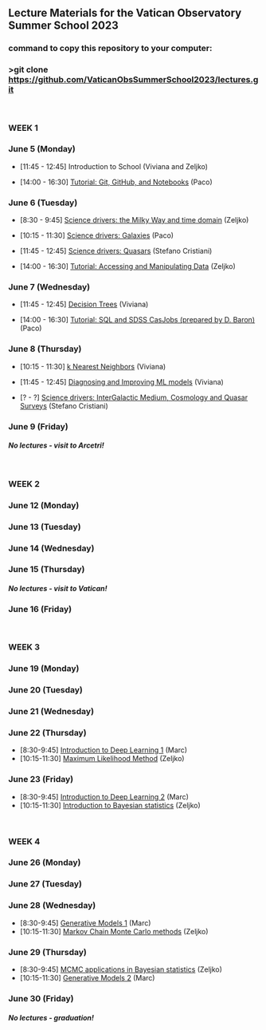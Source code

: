 ## Lecture Materials for the Vatican Observatory Summer School 2023
### command to copy this repository to your computer: 
### >git clone https://github.com/VaticanObsSummerSchool2023/lectures.git


&nbsp;  
### **WEEK 1**

### June 5 (Monday)

* [11:45 - 12:45] Introduction to School (Viviana and Zeljko)

* [14:00 - 16:30] [Tutorial: Git, GitHub, and Notebooks](https://colab.research.google.com/drive/1eY5O5OhMppbRbw91znPDDTK0_RT70TGR?usp=sharing) (Paco)

### June 6 (Tuesday)

* [8:30 - 9:45] [Science drivers: the Milky Way and time domain](https://github.com/VaticanObsSummerSchool2023/lectures/blob/main/IvezicJune6.pptx) (Zeljko)
* [10:15 - 11:30] [Science drivers: Galaxies](https://docs.google.com/presentation/d/1oeS4rFJ1S8awk26LoJ4vUE2djAPq8e_I6GJtRC0_FqE/edit?usp=sharing) (Paco)
* [11:45 - 12:45] [Science drivers: Quasars](https://drive.google.com/file/d/14W1t_oyJ4uErJvw-bvLwBje82Rd7_VQV/view?usp=share_link) (Stefano Cristiani)
  
* [14:00 - 16:30] [Tutorial: Accessing and Manipulating Data](linkXXX) (Zeljko)


### June 7 (Wednesday)

* [11:45 - 12:45] [Decision Trees](https://github.com/VaticanObsSummerSchool2023/lectures/blob/main/VOSS_Diagnostics.pptx) (Viviana)

* [14:00 - 16:30] [Tutorial:  SQL and SDSS CasJobs (prepared by D. Baron)](https://github.com/VaticanObsSummerSchool2023/lectures/blob/main/sql_and_casjobs_tutorial.ipynb) (Paco)


### June 8 (Thursday)

* [10:15 - 11:30] [k Nearest Neighbors](https://github.com/VaticanObsSummerSchool2023/lectures/blob/main/VOSS_Intro_kNN.pptx) (Viviana)
* [11:45 - 12:45] [Diagnosing and Improving ML models](https://github.com/VaticanObsSummerSchool2023/lectures/blob/main/VOSS_Diagnostics.pptx) (Viviana)
  
* [? - ?] [Science drivers: InterGalactic Medium, Cosmology and Quasar Surveys](https://drive.google.com/file/d/1ymSP2vLTWtRKhO4YVUcxe1uxleA2arN3/view?usp=share_link) (Stefano Cristiani)

### June 9 (Friday)

#### *No lectures - visit to Arcetri!*


&nbsp;  
### **WEEK 2**

### June 12 (Monday)

### June 13 (Tuesday)

### June 14 (Wednesday)

### June 15 (Thursday)

#### *No lectures - visit to Vatican!*

### June 16 (Friday)

&nbsp;  
### **WEEK 3**

### June 19 (Monday)

### June 20 (Tuesday)

### June 21 (Wednesday)

### June 22 (Thursday)
* [8:30-9:45] [Introduction to Deep Learning 1](linkHere) (Marc)
* [10:15-11:30] [Maximum Likelihood Method](https://github.com/VaticanObsSummerSchool2023/lectures/blob/main/IvezicJune22.ipynb) (Zeljko)

### June 23 (Friday)
* [8:30-9:45] [Introduction to Deep Learning  2](linkHere) (Marc)
* [10:15-11:30] [Introduction to Bayesian statistics](https://github.com/VaticanObsSummerSchool2023/lectures/blob/main/IvezicJune23.ipynb) (Zeljko)


&nbsp;  
### **WEEK 4**

### June 26 (Monday)

### June 27 (Tuesday)

### June 28 (Wednesday)

* [8:30-9:45] [Generative Models 1](linkHere) (Marc)
* [10:15-11:30] [Markov Chain Monte Carlo methods](https://github.com/VaticanObsSummerSchool2023/lectures/blob/main/IvezicJune28.ipynb) (Zeljko)

### June 29 (Thursday)

* [8:30-9:45] [MCMC applications in Bayesian statistics](https://github.com/VaticanObsSummerSchool2023/lectures/blob/main/IvezicJune29.ipynb) (Zeljko)
* [10:15-11:30] [Generative Models 2](linkHere) (Marc)


### June 30 (Friday)

#### *No lectures - graduation!*



 
